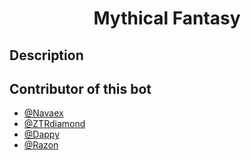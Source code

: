 <h1 align="center">Mythical Fantasy</h1>
<h2>Description</h2>
<h2>Contributor of this bot</h2>

- <a href="https://github.com/Navaex/">@Navaex</a>
- <a href="https://discord.com/users/776443229893034064/">@ZTRdiamond</a>
- <a href="https://discord.com/users/922265700876304425/">@Dappy</a>
- <a href="https://discord.com/users/907511417429700608/">@Razon</a>
